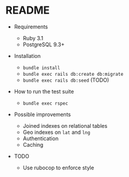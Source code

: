 # README

* Requirements
  * Ruby 3.1
  * PostgreSQL 9.3+

* Installation
  * `bundle install`
  * `bundle exec rails db:create db:migrate`
  * `bundle exec rails db:seed` (TODO)

* How to run the test suite
  * `bundle exec rspec`

* Possible improvements
  * Joined indexes on relational tables
  * Geo indexes on `lat` and `lng`
  * Authentication
  * Caching

* TODO
  * Use rubocop to enforce style

